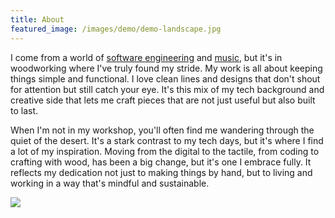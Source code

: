 ```yaml
---
title: About
featured_image: /images/demo/demo-landscape.jpg
---
```


I come from a world of <a href="https://jokubas.works/docs/jokubas_dargis_resume_2024.pdf" target="_blank">software engineering</a> and [music](https://soundcloud.com/eleventigers), but it's in woodworking where I've truly found my stride. My work is all about keeping things simple and functional. I love clean lines and designs that don't shout for attention but still catch your eye. It's this mix of my tech background and creative side that lets me craft pieces that are not just useful but also built to last.

When I'm not in my workshop, you'll often find me wandering through the quiet of the desert. It's a stark contrast to my tech days, but it's where I find a lot of my inspiration. Moving from the digital to the tactile, from coding to crafting with wood, has been a big change, but it's one I embrace fully. It reflects my dedication not just to making things by hand, but to living and working in a way that's mindful and sustainable.


![](/images/about/me_29_palms_2.jpg)
